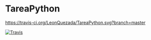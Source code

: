 # TareaPython

https://travis-ci.org/LeonQuezada/TareaPython.svg?branch=master


[![Travis](https://travis-ci.org/amgdark/Figuras.svg)](https://travis-ci.org/amgdark/Figuras.svg)
